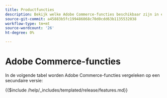 ```yaml
---
title: Productfuncties
description: Bekijk welke Adobe Commerce-functies beschikbaar zijn in een specifieke releaseversie.
source-git-commit: a45883b5fc199486068c70d0cdd63b1135532038
workflow-type: tm+mt
source-wordcount: '26'
ht-degree: 0%

---
```



# Adobe Commerce-functies

In de volgende tabel worden Adobe Commerce-functies vergeleken op een secundaire versie:

{{$include /help/_includes/templated/release/features.md}}
